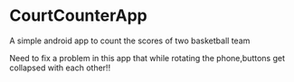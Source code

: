 # CourtCounterApp
A simple android app to count the scores of two basketball team

Need to fix a problem in this app that while rotating the phone,buttons get collapsed with each other!!
